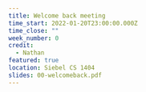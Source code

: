 ```yaml
---
title: Welcome back meeting
time_start: 2022-01-20T23:00:00.000Z
time_close: ""
week_number: 0
credit:
  - Nathan
featured: true
location: Siebel CS 1404
slides: 00-welcomeback.pdf
---
```

